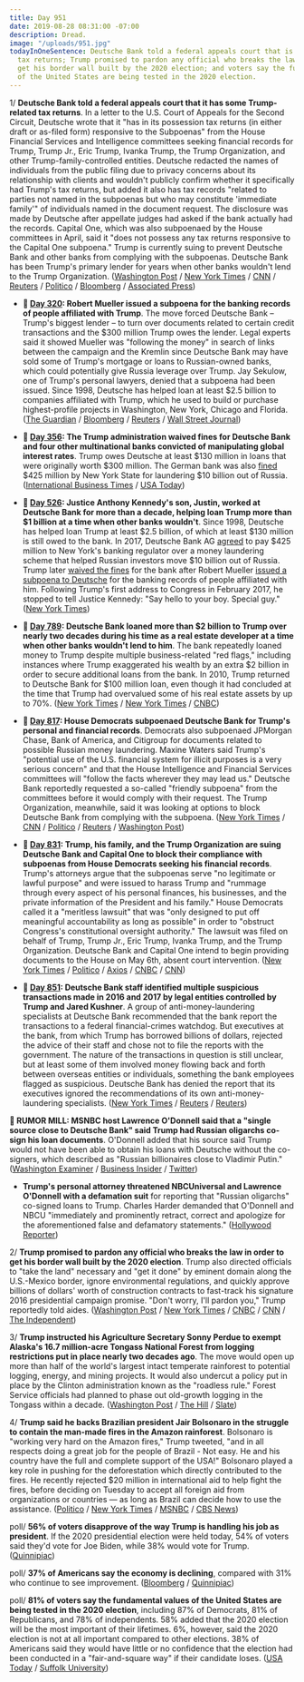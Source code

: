 ```yaml
---
title: Day 951
date: 2019-08-28 08:31:00 -07:00
description: Dread.
image: "/uploads/951.jpg"
todayInOneSentence: Deutsche Bank told a federal appeals court that is has some Trump-related
  tax returns; Trump promised to pardon any official who breaks the law in order to
  get his border wall built by the 2020 election; and voters say the fundamental values
  of the United States are being tested in the 2020 election.
---
```


1/ **Deutsche Bank told a federal appeals court that it has some Trump-related tax returns**. In a letter to the U.S. Court of Appeals for the Second Circuit, Deutsche wrote that it "has in its possession tax returns (in either draft or as-filed form) responsive to the Subpoenas" from the House Financial Services and Intelligence committees seeking financial records for Trump, Trump Jr., Eric Trump, Ivanka Trump, the Trump Organization, and other Trump-family-controlled entities. Deutsche redacted the names of individuals from the public filing due to privacy concerns about its relationship with clients and wouldn't publicly confirm whether it specifically had Trump's tax returns, but added it also has tax records "related to parties not named in the subpoenas but who may constitute 'immediate family'" of individuals named in the document request. The disclosure was made by Deutsche after appellate judges had asked if the bank actually had the records. Capital One, which was also subpoenaed by the House committees in April, said it "does not possess any tax returns responsive to the Capital One subpoena." Trump is currently suing to prevent Deutsche Bank and other banks from complying with the subpoenas. Deutsche Bank has been Trump's primary lender for years when other banks wouldn't lend to the Trump Organization. ([Washington Post](https://www.washingtonpost.com/local/legal-issues/trumps-bank-has-tax-records-congress-is-seeking-in-subpoenas-targeting-the-presidents-finances/2019/08/27/1f2533a4-c8f3-11e9-a4f3-c081a126de70_story.html) / [New York Times](https://www.nytimes.com/2019/08/27/business/trump-tax-returns-deutsche-bank.html) / [CNN](https://www.cnn.com/2019/08/27/politics/trump-taxes-capital-one-deutsche-bank/index.html) / [Reuters](https://www.reuters.com/article/us-usa-trump-banks-idUSKCN1VH2BE) / [Politico](https://www.politico.com/story/2019/08/27/deutsche-bank-trump-tax-returns-1476570) / [Bloomberg](https://www.bloomberg.com/news/articles/2019-08-27/deutsche-bank-says-it-has-tax-returns-in-response-to-subpoena) / [Associated Press](https://www.apnews.com/7e5107a81256421faa0934653f31d855))

* **📌 [Day 320](https://whatthefuckjusthappenedtoday.com/2017/12/05/day-320/#1-robert-mueller-issued-a-subpoena-f): Robert Mueller issued a subpoena for the banking records of people affiliated with Trump**. The move forced Deutsche Bank – Trump's biggest lender – to turn over documents related to certain credit transactions and the $300 million Trump owes the lender. Legal experts said it showed Mueller was "following the money" in search of links between the campaign and the Kremlin since Deutsche Bank may have sold some of Trump's mortgage or loans to Russian-owned banks, which could potentially give Russia leverage over Trump. Jay Sekulow, one of Trump's personal lawyers, denied that a subpoena had been issued. Since 1998, Deutsche has helped loan at least $2.5 billion to companies affiliated with Trump, which he used to build or purchase highest-profile projects in Washington, New York, Chicago and Florida. ([The Guardian](https://www.theguardian.com/us-news/2017/dec/05/donald-trump-bank-records-handed-over-robert-mueller) / [Bloomberg](https://www.bloomberg.com/news/articles/2017-12-05/deutsche-bank-is-said-to-have-received-subpoena-on-client-trump) / [Reuters](https://www.reuters.com/article/us-usa-trump-deutsche-bank/deutsche-bank-gets-subpoena-from-mueller-on-trump-accounts-source-idUSKBN1DZ0XN) / [Wall Street Journal](https://www.wsj.com/articles/trumps-deutsche-bank-records-subpoenaed-by-mueller-1512480154))

* **📌 [Day 356](https://whatthefuckjusthappenedtoday.com/2018/01/10/day-356/#6-the-trump-administration-waived-fi): The Trump administration waived fines for Deutsche Bank and four other multinational banks convicted of manipulating global interest rates**. Trump owes Deutsche at least $130 million in loans that were originally worth $300 million. The German bank was also [fined](https://whatthefuckjusthappenedtoday.com/2017/01/31/Day-12/) $425 million by New York State for laundering $10 billion out of Russia. ([International Business Times](http://www.ibtimes.com/political-capital/trump-administration-waives-punishment-convicted-banks-including-deutsche-which) / [USA Today](https://www.usatoday.com/story/news/politics/2018/01/10/convicted-bank-reprieves/1023062001/))

* **📌 [Day 526](https://whatthefuckjusthappenedtoday.com/2018/06/29/day-526/#4-justice-anthony-kennedys-son-justi): Justice Anthony Kennedy's son, Justin, worked at Deutsche Bank for more than a decade, helping loan Trump more than $1 billion at a time when other banks wouldn't**. Since 1998, Deutsche has helped loan Trump at least $2.5 billion, of which at least $130 million is still owed to the bank. In 2017, Deutsche Bank AG [agreed](https://whatthefuckjusthappenedtoday.com/2017/01/31/Day-12/#6-deutsche-bank-ag-agreed-to-pay-425) to pay $425 million to New York's banking regulator over a money laundering scheme that helped Russian investors move $10 billion out of Russia. Trump later [waived the fines](https://whatthefuckjusthappenedtoday.com/2018/01/10/day-356/#6-the-trump-administration-waived-fi) for the bank after Robert Mueller [issued a subpoena to Deutsche](https://whatthefuckjusthappenedtoday.com/2017/12/05/day-320/#1-robert-mueller-issued-a-subpoena-f) for the banking records of people affiliated with him. Following Trump's first address to Congress in February 2017, he stopped to tell Justice Kennedy: "Say hello to your boy. Special guy." ([New York Times](https://www.nytimes.com/2018/06/28/us/politics/trump-anthony-kennedy-retirement.html))

* **📌 [Day 789](https://whatthefuckjusthappenedtoday.com/2019/03/19/day-789/#2-deutsche-bank-loaned-more-than-2-b): Deutsche Bank loaned more than $2 billion to Trump over nearly two decades during his time as a real estate developer at a time when other banks wouldn't lend to him**. The bank repeatedly loaned money to Trump despite multiple business-related "red flags," including instances where Trump exaggerated his wealth by an extra $2 billion in order to secure additional loans from the bank. In 2010, Trump returned to Deutsche Bank for $100 million loan, even though it had concluded at the time that Trump had overvalued some of his real estate assets by up to 70%. ([New York Times](https://www.nytimes.com/2019/03/18/business/trump-deutsche-bank.html) / [New York Times](https://www.nytimes.com/2019/03/18/business/deutsche-bank-donald-trump.html) / [CNBC](https://www.cnbc.com/2019/03/19/deutsche-bank-loaned-2-billion-to-donald-trump-over-two-decades-nyt.html))

* **📌 [Day 817](https://whatthefuckjusthappenedtoday.com/2019/04/16/day-817/#1-house-democrats-subpoenaed-deutsch): House Democrats subpoenaed Deutsche Bank for Trump's personal and financial records**. Democrats also subpoenaed JPMorgan Chase, Bank of America, and Citigroup for documents related to possible Russian money laundering. Maxine Waters said Trump's "potential use of the U.S. financial system for illicit purposes is a very serious concern" and that the House Intelligence and Financial Services committees will "follow the facts wherever they may lead us." Deutsche Bank reportedly requested a so-called "friendly subpoena" from the committees before it would comply with their request. The Trump Organization, meanwhile, said it was looking at options to block Deutsche Bank from complying with the subpoena. ([New York Times](https://www.nytimes.com/2019/04/15/business/deutsche-bank-trump-finances-congress.html) / [CNN](https://www.cnn.com/2019/04/15/politics/deutsche-bank-subpoena/index.html) / [Politico](https://www.politico.com/story/2019/04/15/democrats-subpoena-deutsche-bank-1277199) / [Reuters](https://www.reuters.com/article/us-usa-trump-russia-banks-idUSKCN1RR2FW) / [Washington Post](https://www.washingtonpost.com/world/national-security/house-democrats-subpoena-deutsche-bank-other-financial-institutions-tied-to-trump/2019/04/15/00d0042e-5fee-11e9-9ff2-abc984dc9eec_story.html))

* **📌 [Day 831](https://whatthefuckjusthappenedtoday.com/2019/04/30/day-831/#4-trump-his-family-and-the-trump-org): Trump, his family, and the Trump Organization are suing Deutsche Bank and Capital One to block their compliance with subpoenas from House Democrats seeking his financial records**. Trump's attorneys argue that the subpoenas serve "no legitimate or lawful purpose" and were issued to harass Trump and "rummage through every aspect of his personal finances, his businesses, and the private information of the President and his family." House Democrats called it a "meritless lawsuit" that was "only designed to put off meaningful accountability as long as possible" in order to "obstruct Congress's constitutional oversight authority." The lawsuit was filed on behalf of Trump, Trump Jr., Eric Trump, Ivanka Trump, and the Trump Organization. Deutsche Bank and Capital One intend to begin providing documents to the House on May 6th, absent court intervention. ([New York Times](https://www.nytimes.com/2019/04/29/us/politics/trump-lawsuit-deutsche-bank.html) / [Politico](https://www.politico.com/story/2019/04/29/trump-sues-deutsche-bank-capitol-one-1292575) / [Axios](https://www.axios.com/trump-suing-deutsche-bank-over-congress-subpoena-b43659ce-dead-4a73-9e2f-9e7a7d34eb8a.html) / [CNBC](https://www.cnbc.com/2019/04/30/donald-trump-files-lawsuit-against-deutsche-bank-and-capital-one.html) / [CNN](https://www.cnn.com/2019/04/29/politics/trump-lawsuit-capital-one/index.html))

* **📌 [Day 851](https://whatthefuckjusthappenedtoday.com/2019/05/20/day-851/#1-deutsche-bank-staff-identified-mul): Deutsche Bank staff identified multiple suspicious transactions made in 2016 and 2017 by legal entities controlled by Trump and Jared Kushner**. A group of anti-money-laundering specialists at Deutsche Bank recommended that the bank report the transactions to a federal financial-crimes watchdog. But executives at the bank, from which Trump has borrowed billions of dollars, rejected the advice of their staff and chose not to file the reports with the government. The nature of the transactions in question is still unclear, but at least some of them involved money flowing back and forth between overseas entities or individuals, something the bank employees flagged as suspicious. Deutsche Bank has denied the report that its executives ignored the recommendations of its own anti-money-laundering specialists. ([New York Times](https://www.nytimes.com/2019/05/19/business/deutsche-bank-trump-kushner.html) / [Reuters](https://www.reuters.com/article/us-usa-trump-deutsche-bank-idUSKCN1SP0PB) / [Reuters](https://www.reuters.com/article/us-usa-trump-deutsche-bank-report-idUSKCN1SQ0F8))

**🚨 RUMOR MILL: MSNBC host Lawrence O'Donnell said that a "single source close to Deutsche Bank" said Trump had Russian oligarchs co-sign his loan documents**. O'Donnell added that his source said Trump would not have been able to obtain his loans with Deutsche without the co-signers, which described as "Russian billionaires close to Vladimir Putin." ([Washington Examiner](https://www.washingtonexaminer.com/news/lawrence-odonnell-source-says-russian-oligarchs-co-signed-trumps-deutsche-bank-loans) / [Business Insider](https://www.businessinsider.com/msnbc-host-claim-trump-deutsche-bank-loans-russians-2019-8) / [Twitter](https://twitter.com/lawrence/status/1166529030352510976?s=21))

* **Trump's personal attorney threatened NBCUniversal and Lawrence O'Donnell with a defamation suit** for reporting that "Russian oligarchs" co-signed loans to Trump. Charles Harder demanded that O'Donnell and NBCU "immediately and prominently retract, correct and apologize for the aforementioned false and defamatory statements." ([Hollywood Reporter](https://www.hollywoodreporter.com/thr-esq/donald-trump-sends-legal-demand-comment-msnbcs-lawrence-o-donnell-1235171))

2/ **Trump promised to pardon any official who breaks the law in order to get his border wall built by the 2020 election**. Trump also directed officials to "take the land" necessary and "get it done" by eminent domain along the U.S.-Mexico border, ignore environmental regulations, and quickly approve billions of dollars' worth of construction contracts to fast-track his signature 2016 presidential campaign promise. "Don't worry, I'll pardon you," Trump reportedly told aides. ([Washington Post](https://www.washingtonpost.com/immigration/take-the-land-president-trump-wants-a-border-wall-he-wants-it-black-and-he-wants-it-by-election-day/2019/08/27/37b80018-c821-11e9-a4f3-c081a126de70_story.html?noredirect=on) / [New York Times](https://www.nytimes.com/2019/08/28/us/politics/trump-border-wall.html) / [CNBC](https://www.cnbc.com/2019/08/28/trump-promised-pardons-to-get-border-wall-built-before-election-report.html) / [CNN](https://www.cnn.com/2019/08/28/politics/trump-border-wall-election-day/) / [The Independent](https://www.independent.co.uk/news/world/americas/us-politics/trump-news-live-tweets-today-tax-returns-deutsche-bank-mexico-wall-storm-dorian-a9081566.html#post-1172287259))

3/ **Trump instructed his Agriculture Secretary Sonny Perdue to exempt Alaska's 16.7 million-acre Tongass National Forest from logging restrictions put in place nearly two decades ago**. The move would open up more than half of the world's largest intact temperate rainforest to potential logging, energy, and mining projects. It would also undercut a policy put in place by the Clinton administration known as the "roadless rule." Forest Service officials had planned to phase out old-growth logging in the Tongass within a decade. ([Washington Post](https://www.washingtonpost.com/climate-environment/trump-pushes-to-allow-new-logging-in-alaskas-tongass-national-forest/2019/08/27/b4ca78d6-c832-11e9-be05-f76ac4ec618c_story.html) / [The Hill](https://thehill.com/policy/energy-environment/459070-trump-moves-to-permit-new-logging-in-alaskas-tongass-national) / [Slate](https://slate.com/news-and-politics/2019/08/trump-open-alaskas-tongass-national-forest-worlds-largest-remaining-temperate-rainforest-logging-mining.html))

4/ **Trump said he backs Brazilian president Jair Bolsonaro in the struggle to contain the man-made fires in the Amazon rainforest**. Bolsonaro is "working very hard on the Amazon fires," Trump tweeted, "and in all respects doing a great job for the people of Brazil - Not easy. He and his country have the full and complete support of the USA!" Bolsonaro played a key role in pushing for the deforestation which directly contributed to the fires. He recently rejected $20 million in international aid to help fight the fires, before deciding on Tuesday to accept all foreign aid from organizations or countries — as long as Brazil can decide how to use the assistance. ([Politico](https://www.politico.com/story/2019/08/27/president-trump-twitter-brazil-jair-bolsonaro-amazon-rainforest-wildfires-1476072) / [New York Times](https://www.nytimes.com/2019/08/27/world/americas/brazil-amazon-aid.html) / [MSNBC](https://www.msnbc.com/all-in/watch/fires-in-amazon-rainforest-are-rooted-in-deforestation-pushed-by-brazil-s-president-jair-bolsonaro-67217989604) / [CBS News](https://www.cbsnews.com/news/amazon-wildfires-brazil-spurns-20-million-aid-offer-from-g-7-nations-today-2019-08-27/))

poll/ **56% of voters disapprove of the way Trump is handling his job as president**. If the 2020 presidential election were held today, 54% of voters said they'd vote for Joe Biden, while 38% would vote for Trump. ([Quinnipiac](https://poll.qu.edu/national/release-detail?ReleaseID=3638))

poll/ **37% of Americans say the economy is declining**, compared with 31% who continue to see improvement. ([Bloomberg](https://www.bloomberg.com/news/articles/2019-08-28/trump-increasingly-blamed-by-voters-for-declining-economy?srnd=politics-vp) / [Quinnipiac](https://poll.qu.edu/national/release-detail?ReleaseID=3638))

poll/ **81% of voters say the fundamental values of the United States are being tested in the 2020 election**, including 87% of Democrats, 81% of Republicans, and 78% of independents. 58% added that the 2020 election will be the most important of their lifetimes. 6%, however, said the 2020 election is not at all important compared to other elections. 38% of Americans said they would have little or no confidence that the election had been conducted in a "fair-and-square way" if their candidate loses. ([USA Today](https://www.usatoday.com/story/news/politics/elections/2019/08/28/2020-biden-leads-democrats-voters-dread-election/2120726001/) / [Suffolk University](https://www.suffolk.edu/news-features/news/2019/08/27/20/55/poll-warren-running-2nd-to-biden-who-continues-to-dominate))